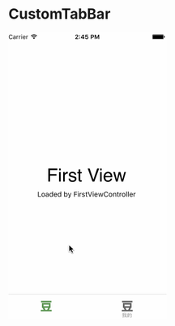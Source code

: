 # CustomTabBar

![enter image description here](https://github.com/icharlie2014/CustomTabBar/blob/master/CustomTabBar/a.gif?raw=true)
